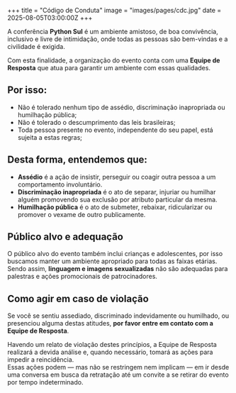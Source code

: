+++
title = "Código de Conduta"
image = "images/pages/cdc.jpg"
date = 2025-08-05T03:00:00Z
+++

A conferência **Python Sul** é um ambiente amistoso, de boa convivência, inclusivo e livre de intimidação, onde todas as pessoas são bem-vindas e a civilidade é exigida.

Com esta finalidade, a organização do evento conta com uma **Equipe de Resposta** que atua para garantir um ambiente com essas qualidades.

## Por isso:

- Não é tolerado nenhum tipo de assédio, discriminação inapropriada ou humilhação pública;
- Não é tolerado o descumprimento das leis brasileiras;
- Toda pessoa presente no evento, independente do seu papel, está sujeita a estas regras;

## Desta forma, entendemos que:

- **Assédio** é a ação de insistir, perseguir ou coagir outra pessoa a um comportamento involuntário.
- **Discriminação inapropriada** é o ato de separar, injuriar ou humilhar alguém promovendo sua exclusão por atributo particular da mesma.
- **Humilhação pública** é o ato de submeter, rebaixar, ridicularizar ou promover o vexame de outro publicamente.

## Público alvo e adequação

O público alvo do evento também inclui crianças e adolescentes, por isso buscamos manter um ambiente apropriado para todas as faixas etárias. Sendo assim, **linguagem e imagens sexualizadas** não são adequadas para palestras e ações promocionais de patrocinadores.

## Como agir em caso de violação

Se você se sentiu assediado, discriminado indevidamente ou humilhado, ou presenciou alguma destas atitudes, **por favor entre em contato com a Equipe de Resposta**.

Havendo um relato de violação destes princípios, a Equipe de Resposta realizará a devida análise e, quando necessário, tomará as ações para impedir a reincidência.  
Essas ações podem — mas não se restringem nem implicam — em ir desde uma conversa em busca da retratação até um convite a se retirar do evento por tempo indeterminado.

